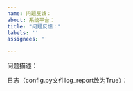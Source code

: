 ```yaml
---
name: 问题反馈：
about: 系统平台：
title: "问题反馈："
labels: ''
assignees: ''

---
```


问题描述：

日志（config.py文件log_report改为True）：

